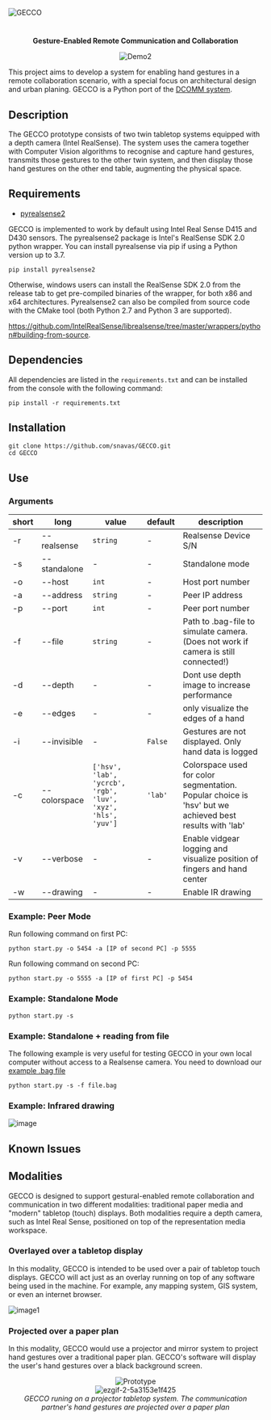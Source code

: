 ![GECCO](https://snavas.github.io/img/GECCO.png)
#

<div align="center">
  
  **Gesture-Enabled Remote Communication and Collaboration** 
  
  ![Demo2](media/example_skin.gif)

</div>

This project aims to develop a system for enabling hand gestures in a remote collaboration scenario, with a special focus on architectural design and urban planing. GECCO is a Python port of the [DCOMM system](https://github.com/snavas/DCOMM).

## Description

The GECCO prototype consists of two twin tabletop systems equipped with a depth camera (Intel RealSense). The system uses the camera together with Computer Vision algorithms to recognise and capture hand gestures, transmits those gestures to the other twin system, and then display those hand gestures on the other end table, augmenting the physical space.

## Requirements
- [pyrealsense2](https://github.com/IntelRealSense/librealsense/tree/master/wrappers/python)

GECCO is implemented to work by default using Intel Real Sense D415 and D430 sensors. The pyrealsense2 package is Intel's RealSense SDK 2.0 python wrapper. You can install pyrealsense via pip if using a Python version up to 3.7.
```
pip install pyrealsense2
```
Otherwise, windows users can install the RealSense SDK 2.0 from the release tab to get pre-compiled binaries of the wrapper, for both x86 and x64 architectures. Pyrealsense2 can also be compiled from source code with the CMake tool (both Python 2.7 and Python 3 are supported). 

https://github.com/IntelRealSense/librealsense/tree/master/wrappers/python#building-from-source.

## Dependencies
All dependencies are listed in the ```requirements.txt``` and can be installed from the console with the following command: 

```pip install -r requirements.txt ```

## Installation
```
git clone https://github.com/snavas/GECCO.git
cd GECCO
```
## Use

### Arguments

| short| long         | value        | default | description                                                                              |
| ---- | ------------ | ------------ | ------- | ---------------------------------------------------------------------------------------- |
| -r   | --realsense  | ```string``` | -       | Realsense Device S/N                                                                     |
| -s   | --standalone | -            | -       | Standalone mode                                                                          |
| -o   | --host       |  ```int```   | -       | Host port number                                                                         |
| -a   | --address    | ```string``` | -       | Peer IP address                                                                          |
| -p   | --port       | ```int```    | -       | Peer port number                                                                         |
| -f   | --file       | ```string``` | -       | Path to .bag-file to simulate camera. (Does not work if camera is still connected!)      |
| -d   | --depth      | -            | -       | Dont use depth image to increase performance                                             |
| -e   | --edges      | -            | -       | only visualize the edges of a hand                                                       |
| -i   | --invisible  | -            |```False```| Gestures are not displayed. Only hand data is logged                                   |
| -c   | --colorspace | ```['hsv', 'lab', 'ycrcb', 'rgb', 'luv', 'xyz', 'hls', 'yuv']``` | ```'lab'``` | Colorspace used  for color segmentation. Popular choice is 'hsv' but we achieved best results with 'lab' |
| -v   | --verbose    | -            | -       | Enable vidgear logging and visualize position of fingers and hand center                 |
| -w   | --drawing    | -            | -       | Enable IR drawing                 |


### Example: Peer Mode
Run following command on first PC:
```
python start.py -o 5454 -a [IP of second PC] -p 5555
```
Run following command on second PC:
```
python start.py -o 5555 -a [IP of first PC] -p 5454
```

### Example: Standalone Mode
```
python start.py -s
```
### Example: Standalone + reading from file
The following example is very useful for testing GECCO in your own local computer without access to a Realsense camera. You need to download our [example .bag file](https://uni-muenster.sciebo.de/s/x6W2XDy0J4oUFNe)
```
python start.py -s -f file.bag
```
### Example: Infrared drawing
![image](https://user-images.githubusercontent.com/9846759/124907494-86afb180-dfe8-11eb-83de-f4a7813689d9.png)

## Known Issues

## Modalities

GECCO is designed to support gestural-enabled remote collaboration and communication in two different modalities: traditional paper media and "modern" tabletop (touch) displays. Both modalities require a depth camera, such as Intel Real Sense, positioned on top of the representation media workspace.

### Overlayed over a tabletop display

In this modality, GECCO is intended to be used over a pair of tabletop touch displays. GECCO will act just as an overlay running on top of any software being used in the machine. For example, any mapping system, GIS system, or even an internet browser.

![image1](https://user-images.githubusercontent.com/9846759/124914559-caa6b480-dff0-11eb-8ad1-9358bf52aff3.png)

### Projected over a paper plan

In this modality, GECCO would use a projector and mirror system to project hand gestures over a traditional paper plan. GECCO's software will display the user's hand gestures over a black background screen.

<div align="center">
  
  ![Prototype](https://raw.githubusercontent.com/snavas/snavas.github.io/master/img/prototype.png)
  <br>
  ![ezgif-2-5a3153e1f425](https://user-images.githubusercontent.com/9846759/124914772-08a3d880-dff1-11eb-949b-903a3d37e4cc.gif)
  <br>
  _GECCO runing on a projector tabletop system. The communication partner's hand gestures are projected over a paper plan_

</div>









